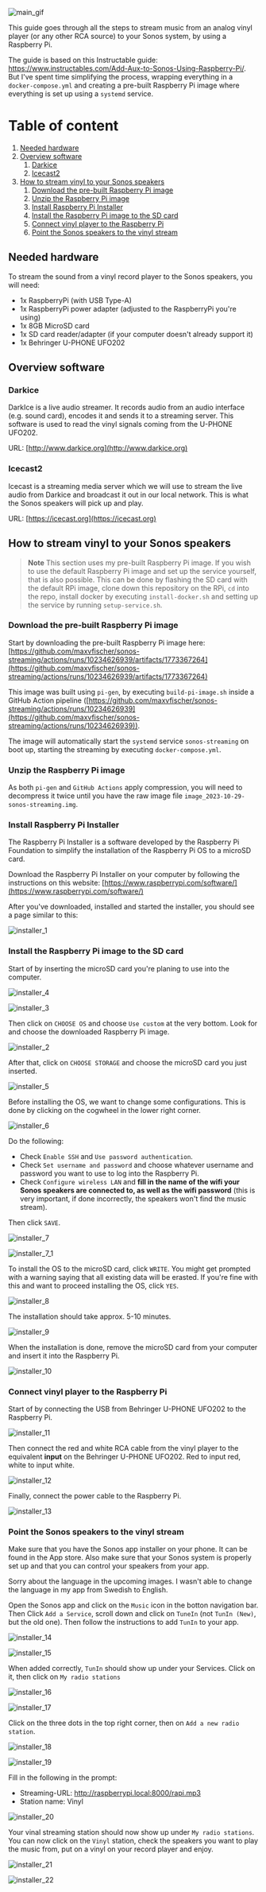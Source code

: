 ![main_gif](./images/main_banner.gif)

This guide goes through all the steps to stream music from an analog vinyl player (or any other RCA source) to your Sonos system, by using a Raspberry Pi.

The guide is based on this Instructable guide: https://www.instructables.com/Add-Aux-to-Sonos-Using-Raspberry-Pi/. But I've spent time simplifying the process, wrapping everything in a `docker-compose.yml` and creating a pre-built Raspberry Pi image where everything is set up using a `systemd` service. 

# Table of content
1. [Needed hardware](#needed-hardware)
2. [Overview software](#overview-software)
	1. [Darkice](#darkice)
	2. [Icecast2](#icecast2)
3. [How to stream vinyl to your Sonos speakers](#how-to-stream-vinyl-to-your-sonos-speakers)
	1. [Download the pre-built Raspberry Pi image](#download-the-pre-built-raspberry-pi-image)
	2. [Unzip the Raspberry Pi image](#unzip-the-raspberry-pi-image)
	3. [Install Raspberry Pi Installer](#install-raspberry-pi-installer)
	4. [Install the Raspberry Pi image to the SD card](#install-the-raspberry-pi-image-to-the-sd-card)
	5. [Connect vinyl player to the Raspberry Pi](#connect-vinyl-player-to-the-raspberry-pi)
	6. [Point the Sonos speakers to the vinyl stream](#point-the-sonos-speakers-to-the-vinyl-stream)


## Needed hardware
To stream the sound from a vinyl record player to the Sonos speakers, you will need:

* 1x RaspberryPi (with USB Type-A)
* 1x RaspberryPi power adapter (adjusted to the RaspberryPi you're using)
* 1x 8GB MicroSD card
* 1x SD card reader/adapter (if your computer doesn't already support it)
* 1x Behringer U-PHONE UFO202

## Overview software

### Darkice

DarkIce is a live audio streamer. It records audio from an audio interface (e.g. sound card), 
encodes it and sends it to a streaming server. This software is used to read the vinyl signals 
coming from the U-PHONE UFO202.

URL: [http://www.darkice.org](http://www.darkice.org)

### Icecast2

Icecast is a streaming media server which we will use to stream the live audio from Darkice and 
broadcast it out in our local network. This is what the Sonos speakers will pick up and play.

URL: [https://icecast.org](https://icecast.org)


## How to stream vinyl to your Sonos speakers

> **Note**
> This section uses my pre-built Raspberry Pi image. If you wish to use the default Raspberry Pi image and set up the service yourself, that is also possible. This can be done by flashing the SD card with the default RPi image, clone down this repository on the RPi, `cd` into the repo, install docker by executing `install-docker.sh` and setting up the service by running `setup-service.sh`.

### Download the pre-built Raspberry Pi image

Start by downloading the pre-built Raspberry Pi image here: [https://github.com/maxvfischer/sonos-streaming/actions/runs/10234626939/artifacts/1773367264](https://github.com/maxvfischer/sonos-streaming/actions/runs/10234626939/artifacts/1773367264)

This image was built using `pi-gen`, by executing `build-pi-image.sh` inside a GitHub Action pipeline ([https://github.com/maxvfischer/sonos-streaming/actions/runs/10234626939](https://github.com/maxvfischer/sonos-streaming/actions/runs/10234626939)).

The image will automatically start the `systemd` service `sonos-streaming` on boot up, starting the streaming by executing `docker-compose.yml`. 

### Unzip the Raspberry Pi image

As both `pi-gen` and `GitHub Actions` apply compression, you will need to decompress it twice until you have the raw image file `image_2023-10-29-sonos-streaming.img`.

### Install Raspberry Pi Installer

The Raspberry Pi Installer is a software developed by the Raspberry Pi Foundation to simplify the installation of the Raspberry Pi OS to a microSD card.

Download the Raspberry Pi Installer on your computer by following the instructions on this website: [https://www.raspberrypi.com/software/](https://www.raspberrypi.com/software/)

After you've downloaded, installed and started the installer, you should see a page similar to this:

![installer_1](./images/installer_1.png)


### Install the Raspberry Pi image to the SD card

Start of by inserting the microSD card you're planing to use into the computer.

![installer_4](./images/installer_4.png)

![installer_3](./images/installer_3.png)

Then click on `CHOOSE OS` and choose `Use custom` at the very bottom. Look for and choose the downloaded Raspberry Pi image.

![installer_2](./images/installer_2.png)

After that, click on `CHOOSE STORAGE` and choose the microSD card you just inserted.

![installer_5](./images/installer_5.png)

Before installing the OS, we want to change some configurations. This is done by clicking on the cogwheel in the lower right corner.

![installer_6](./images/installer_6.png)

Do the following:

* Check `Enable SSH` and `Use password authentication`.
* Check `Set username and password` and choose whatever username and password you want to use to log into the Raspberry Pi.
* Check `Configure wireless LAN` and **fill in the name of the wifi your Sonos speakers are connected to, as well as the wifi password** (this is very important, if done incorrectly, the speakers won't find the music stream).

Then click `SAVE`.

![installer_7](./images/installer_7.png)

![installer_7_1](./images/installer_7_1.png)


To install the OS to the microSD card, click `WRITE`. You might get prompted with a warning saying that all existing data will be erasted. If you're fine with this and want to proceed installing the OS, click `YES`.

![installer_8](./images/installer_8.png)

The installation should take approx. 5-10 minutes.

![installer_9](./images/installer_9.png)

When the installation is done, remove the microSD card from your computer and insert it into the Raspberry Pi.

![installer_10](./images/installer_10.png)


### Connect vinyl player to the Raspberry Pi

Start of by connecting the USB from Behringer U-PHONE UFO202 to the Raspberry Pi.

![installer_11](./images/installer_11.png)

Then connect the red and white RCA cable from the vinyl player to the equivalent **input** on the Behringer U-PHONE UFO202. Red to input red, white to input white.

![installer_12](./images/installer_12.png)

Finally, connect the power cable to the Raspberry Pi.

![installer_13](./images/installer_13.png)


### Point the Sonos speakers to the vinyl stream

Make sure that you have the Sonos app installer on your phone. It can be found in the App store. Also make sure that your Sonos system is properly set up and that you can control your speakers from your app.

Sorry about the language in the upcoming images. I wasn't able to change the language in my app from Swedish to English.

Open the Sonos app and click on the `Music` icon in the botton navigation bar. Then Click `Add a Service`, scroll down and click on `TuneIn` (not `TunIn (New)`, but the old one). Then follow the instructions to add `TunIn` to your app.

![installer_14](./images/installer_14.png)

![installer_15](./images/installer_15.png)


When added correctly, `TunIn` should show up under your Services. Click on it, then click on `My radio stations`

![installer_16](./images/installer_16.png)

![installer_17](./images/installer_17.png)

Click on the three dots in the top right corner, then on `Add a new radio station`.

![installer_18](./images/installer_18.png)

![installer_19](./images/installer_19.png)

Fill in the following in the prompt:

* Streaming-URL: http://raspberrypi.local:8000/rapi.mp3
* Station name: Vinyl

![installer_20](./images/installer_20.png)

Your vinal streaming station should now show up under `My radio stations`. You can now click on the `Vinyl` station, check the speakers you want to play the music from, put on a vinyl on your record player and enjoy.

![installer_21](./images/installer_21.png)

![installer_22](./images/installer_22.png)
